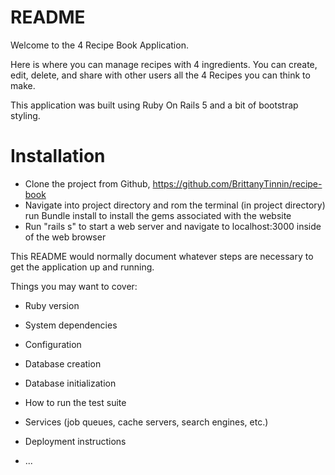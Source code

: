 # README

Welcome to the 4 Recipe Book Application.

Here is where you can manage recipes with 4 ingredients. You can create, edit, delete, and share with other users all the 4 Recipes you can think to make.

This application was built using Ruby On Rails 5 and a bit of bootstrap styling.

# Installation
  * Clone the project from Github, https://github.com/BrittanyTinnin/recipe-book
  * Navigate into project directory and rom the terminal (in project directory) run Bundle install to install the gems associated with the website
  * Run "rails s" to start a web server and navigate to localhost:3000 inside of the web browser



This README would normally document whatever steps are necessary to get the
application up and running.

Things you may want to cover:

* Ruby version

* System dependencies

* Configuration

* Database creation

* Database initialization

* How to run the test suite

* Services (job queues, cache servers, search engines, etc.)

* Deployment instructions

* ...
